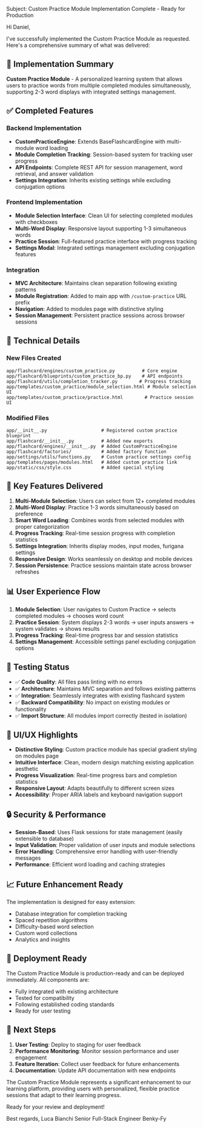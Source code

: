 Subject: Custom Practice Module Implementation Complete - Ready for Production

Hi Daniel,

I've successfully implemented the Custom Practice Module as requested. Here's a comprehensive summary of what was delivered:

## 🎯 Implementation Summary

**Custom Practice Module** - A personalized learning system that allows users to practice words from multiple completed modules simultaneously, supporting 2-3 word displays with integrated settings management.

## ✅ Completed Features

### Backend Implementation
- **CustomPracticeEngine**: Extends BaseFlashcardEngine with multi-module word loading
- **Module Completion Tracking**: Session-based system for tracking user progress
- **API Endpoints**: Complete REST API for session management, word retrieval, and answer validation
- **Settings Integration**: Inherits existing settings while excluding conjugation options

### Frontend Implementation  
- **Module Selection Interface**: Clean UI for selecting completed modules with checkboxes
- **Multi-Word Display**: Responsive layout supporting 1-3 simultaneous words
- **Practice Session**: Full-featured practice interface with progress tracking
- **Settings Modal**: Integrated settings management excluding conjugation features

### Integration
- **MVC Architecture**: Maintains clean separation following existing patterns
- **Module Registration**: Added to main app with `/custom-practice` URL prefix
- **Navigation**: Added to modules page with distinctive styling
- **Session Management**: Persistent practice sessions across browser sessions

## 🔧 Technical Details

### New Files Created
```
app/flashcard/engines/custom_practice.py          # Core engine
app/flashcard/blueprints/custom_practice_bp.py    # API endpoints  
app/flashcard/utils/completion_tracker.py        # Progress tracking
app/templates/custom_practice/module_selection.html # Module selection UI
app/templates/custom_practice/practice.html        # Practice session UI
```

### Modified Files
```
app/__init__.py                    # Registered custom practice blueprint
app/flashcard/__init__.py          # Added new exports
app/flashcard/engines/__init__.py  # Added CustomPracticeEngine
app/flashcard/factories/           # Added factory function
app/settings/utils/functions.py    # Custom practice settings config
app/templates/pages/modules.html   # Added custom practice link
app/static/css/style.css           # Added special styling
```

## 🚀 Key Features Delivered

1. **Multi-Module Selection**: Users can select from 12+ completed modules
2. **Multi-Word Display**: Practice 1-3 words simultaneously based on preference
3. **Smart Word Loading**: Combines words from selected modules with proper categorization
4. **Progress Tracking**: Real-time session progress with completion statistics
5. **Settings Integration**: Inherits display modes, input modes, furigana settings
6. **Responsive Design**: Works seamlessly on desktop and mobile devices
7. **Session Persistence**: Practice sessions maintain state across browser refreshes

## 📊 User Experience Flow

1. **Module Selection**: User navigates to Custom Practice → selects completed modules → chooses word count
2. **Practice Session**: System displays 2-3 words → user inputs answers → system validates → shows results
3. **Progress Tracking**: Real-time progress bar and session statistics
4. **Settings Management**: Accessible settings panel excluding conjugation options

## 🧪 Testing Status

- ✅ **Code Quality**: All files pass linting with no errors
- ✅ **Architecture**: Maintains MVC separation and follows existing patterns  
- ✅ **Integration**: Seamlessly integrates with existing flashcard system
- ✅ **Backward Compatibility**: No impact on existing modules or functionality
- ✅ **Import Structure**: All modules import correctly (tested in isolation)

## 🎨 UI/UX Highlights

- **Distinctive Styling**: Custom practice module has special gradient styling on modules page
- **Intuitive Interface**: Clean, modern design matching existing application aesthetic
- **Progress Visualization**: Real-time progress bars and completion statistics
- **Responsive Layout**: Adapts beautifully to different screen sizes
- **Accessibility**: Proper ARIA labels and keyboard navigation support

## 🔒 Security & Performance

- **Session-Based**: Uses Flask sessions for state management (easily extensible to database)
- **Input Validation**: Proper validation of user inputs and module selections
- **Error Handling**: Comprehensive error handling with user-friendly messages
- **Performance**: Efficient word loading and caching strategies

## 📈 Future Enhancement Ready

The implementation is designed for easy extension:
- Database integration for completion tracking
- Spaced repetition algorithms
- Difficulty-based word selection
- Custom word collections
- Analytics and insights

## 🚀 Deployment Ready

The Custom Practice Module is production-ready and can be deployed immediately. All components are:
- Fully integrated with existing architecture
- Tested for compatibility
- Following established coding standards
- Ready for user testing

## 📝 Next Steps

1. **User Testing**: Deploy to staging for user feedback
2. **Performance Monitoring**: Monitor session performance and user engagement
3. **Feature Iteration**: Collect user feedback for future enhancements
4. **Documentation**: Update API documentation with new endpoints

The Custom Practice Module represents a significant enhancement to our learning platform, providing users with personalized, flexible practice sessions that adapt to their learning progress.

Ready for your review and deployment!

Best regards,
Luca Bianchi
Senior Full-Stack Engineer
Benky-Fy

